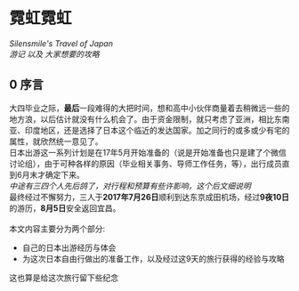 # 霓虹霓虹
*Silensmile's Travel of Japan*<br/>
*游记 以及 大家想要的攻略*
## 0 序言
大四毕业之际，**最后**一段难得的大把时间，想和高中小伙伴商量着去稍微远一些的地方浪，以后估计就没有什么机会了。由于资金限制，就只考虑了亚洲，相比东南亚、印度地区，还是选择了日本这个临近的发达国家。加之同行的或多或少有宅的属性，就欣然统一意见了。<br/>
日本出游这一系列计划是在17年5月开始准备的（说是开始准备也只是建了个微信讨论组），由于可种各样的原因（毕业相关事务、导师工作任务，等），出行成员直到6月末才确定下来。<br/>
*中途有三四个人先后鸽了，对行程和预算有些许影响，这个后文细说明*<br/>
最终经过不懈努力，三人于**2017年7月26日**顺利到达东京成田机场，经过**9夜10日**的游历，**8月5日**安全返回宜昌。<br/>
<br/>
本文内容主要分为两个部分:

+ 自己的日本出游经历与体会
+ 为这次日本自由行做出的准备工作，以及经过这9天的旅行获得的经验与攻略

这也算是给这次旅行留下些纪念



<!--

![test](./IMG/test.JPG)  */

| Tables        | Are           | Cool  |
| ------------- |:-------------:| -----:|
| col 3 is      | right-aligned | $1600 |
| col 2 is      | centered      |   $12 |
| zebra stripes | are neat      |    $1 |

-->